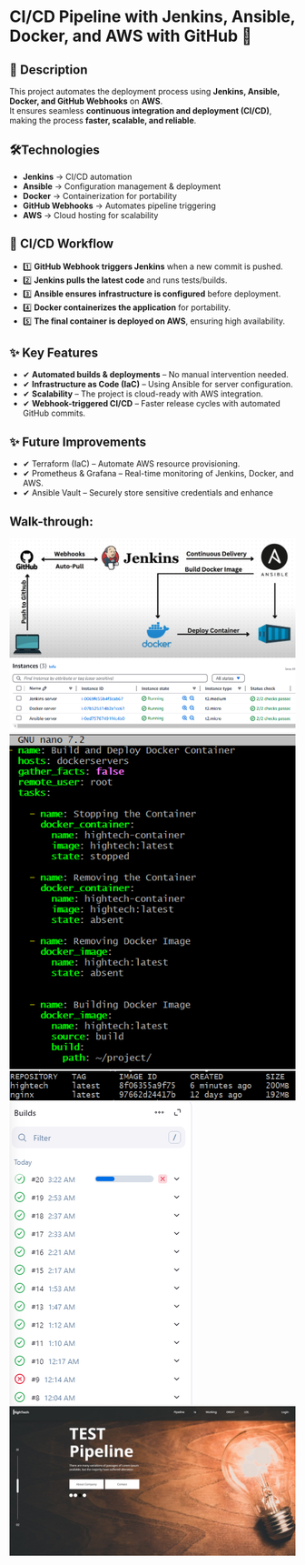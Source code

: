 # CI/CD Pipeline with Jenkins, Ansible, Docker, and AWS with GitHub 🚀
##  📌 Description
This project automates the deployment process using **Jenkins, Ansible, Docker, and GitHub Webhooks** on **AWS**.  
It ensures seamless **continuous integration and deployment (CI/CD)**, making the process **faster, scalable, and reliable**.

## 🛠Technologies
- **Jenkins** → CI/CD automation
- **Ansible** → Configuration management & deployment
- **Docker** → Containerization for portability
- **GitHub Webhooks** → Automates pipeline triggering
- **AWS** → Cloud hosting for scalability
  
## 🔄 CI/CD Workflow
- 1️⃣ **GitHub Webhook triggers Jenkins** when a new commit is pushed.
- 2️⃣ **Jenkins pulls the latest code** and runs tests/builds.
- 3️⃣ **Ansible ensures infrastructure is configured** before deployment.
- 4️⃣ **Docker containerizes the application** for portability. 
- 5️⃣ **The final container is deployed on AWS**, ensuring high availability.
     
## ✨ Key Features
- ✔ **Automated builds & deployments** – No manual intervention needed.
- ✔ **Infrastructure as Code (IaC)** – Using Ansible for server configuration.
- ✔ **Scalability** – The project is cloud-ready with AWS integration.
- ✔ **Webhook-triggered CI/CD** – Faster release cycles with automated GitHub commits.

## ✨ Future Improvements
- ✔ Terraform (IaC) – Automate AWS resource provisioning.
- ✔ Prometheus & Grafana – Real-time monitoring of Jenkins, Docker, and AWS.
- ✔ Ansible Vault – Securely store sensitive credentials and enhance
  

## Walk-through:

 ![First try](https://github.com/Vlad774/website-for-pipeline/blob/main/screens/diagramm.png) 
 ![First try](https://github.com/Vlad774/website-for-pipeline/blob/main/screens/ec2-servers.png) 
 ![First try](https://github.com/Vlad774/website-for-pipeline/blob/main/screens/ansible_screen.png)
 ![First try](https://github.com/Vlad774/website-for-pipeline/blob/main/screens/docker_images.png)
 ![First try](https://github.com/Vlad774/website-for-pipeline/blob/main/screens/builds.png)
 ![First try](https://github.com/Vlad774/website-for-pipeline/blob/main/screens/pipeline%20is%20running.png)
